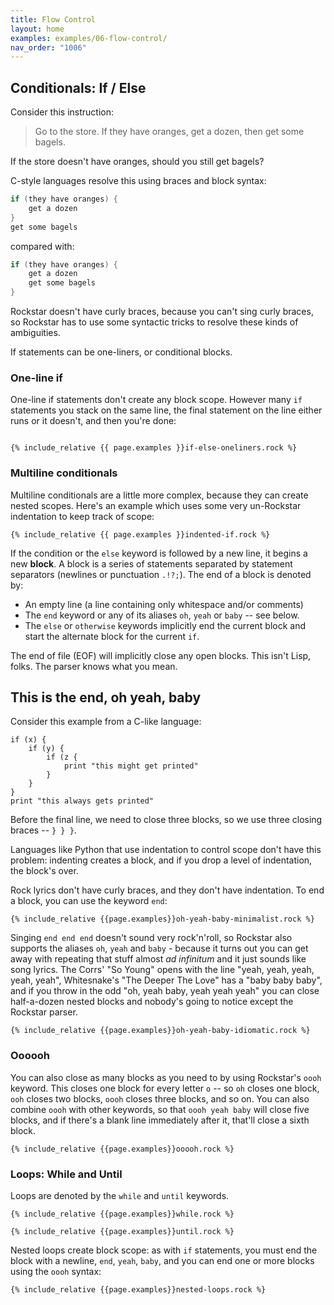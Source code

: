 ```yaml
---
title: Flow Control
layout: home
examples: examples/06-flow-control/
nav_order: "1006"
---
```

## Conditionals: If / Else

Consider this instruction:

> Go to the store. If they have oranges, get a dozen, then get some bagels.

If the store doesn't have oranges, should you still get bagels?

C-style languages resolve this using braces and block syntax:

```c
if (they have oranges) {
	get a dozen
}
get some bagels
```
compared with:
```c
if (they have oranges) {
	get a dozen
	get some bagels
}
```

Rockstar doesn't have curly braces, because you can't sing curly braces, so Rockstar has to use some syntactic tricks to resolve these kinds of ambiguities.

If statements can be one-liners, or conditional blocks.
### One-line if

One-line if statements don't create any block scope. However many `if` statements you stack on the same line, the final statement on the line either runs or it doesn't, and then you're done:

```rockstar

{% include_relative {{ page.examples }}if-else-oneliners.rock %}
```

### Multiline conditionals

Multiline conditionals are a little more complex, because they can create nested scopes. Here's an example which uses some very un-Rockstar indentation to keep track of scope:

```rockstar
{% include_relative {{ page.examples }}indented-if.rock %}
```

If the condition or the `else` keyword is followed by a new line, it begins a new **block**. A block is a series of statements separated by statement separators (newlines or punctuation `.!?;`). The end of a block is denoted by:

* An empty line (a line containing only whitespace and/or comments)
* The `end` keyword or any of its aliases `oh`, `yeah` or `baby` -- see below.
* The `else` or `otherwise` keywords implicitly end the current block and start the alternate block for the current `if`. 

The end of file (EOF) will implicitly close any open blocks. This isn't Lisp, folks. The parser knows what you mean. 
## This is the end, oh yeah, baby

Consider this example from a C-like language:
```
if (x) {
	if (y) {
		if (z {
			print "this might get printed"
		}
	}
}
print "this always gets printed"
```

Before the final line, we need to close three blocks, so we use three closing braces -- `} } }`.

Languages like Python that use indentation to control scope don't have this problem: indenting creates a block, and if you drop a level of indentation, the block's over.

Rock lyrics don't have curly braces, and they don't have indentation. To end a block, you can use the keyword `end`:

```rockstar
{% include_relative {{page.examples}}oh-yeah-baby-minimalist.rock %}
```

Singing `end end end` doesn't sound very rock'n'roll, so Rockstar also supports the aliases `oh`, `yeah` and `baby` - because it turns out you can get away with repeating that stuff almost *ad infinitum* and it just sounds like song lyrics. The Corrs' "So Young" opens with the line "yeah, yeah, yeah, yeah, yeah", Whitesnake's "The Deeper The Love" has a "baby baby baby", and if you throw in the odd "oh, yeah baby, yeah yeah yeah" you can close half-a-dozen nested blocks and nobody's going to notice except the Rockstar parser.

```rockstar
{% include_relative {{page.examples}}oh-yeah-baby-idiomatic.rock %}
```
### Oooooh

You can also close as many blocks as you need to by using Rockstar's `oooh` keyword. This closes one block for every letter `o` -- so `oh` closes one block, `ooh` closes two blocks, `oooh` closes three blocks, and so on. You can also combine `oooh` with other keywords, so that `oooh yeah baby` will close five blocks, and if there's a blank line immediately after it, that'll close a sixth block.

```rockstar
{% include_relative {{page.examples}}ooooh.rock %}
```

### Loops: While and Until

Loops are denoted by the `while` and `until` keywords.

```rockstar
{% include_relative {{page.examples}}while.rock %}
```

```rockstar
{% include_relative {{page.examples}}until.rock %}
```

Nested loops create block scope: as with `if` statements, you must end the block with a newline, `end`, `yeah`, `baby`, and you can end one or more blocks using the `oooh` syntax:

```rockstar
{% include_relative {{page.examples}}nested-loops.rock %}
```



 










